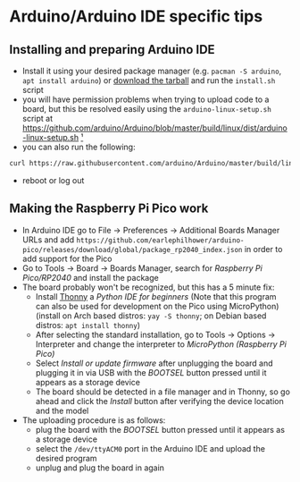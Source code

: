 # Arduino/Arduino IDE specific tips

## Installing and preparing Arduino IDE
 - Install it using your desired package manager (e.g. `pacman -S arduino`, `apt install arduino`) or [download the tarball](https://www.arduino.cc/en/software) and run the `install.sh` script
 - you will have permission problems when trying to upload code to a board, but this be resolved easily using the `arduino-linux-setup.sh` script at https://github.com/arduino/Arduino/blob/master/build/linux/dist/arduino-linux-setup.sh [¹]
 - you can also run the following:
```bash
curl https://raw.githubusercontent.com/arduino/Arduino/master/build/linux/dist/arduino-linux-setup.sh | bash -s $USER
```
 - reboot or log out

[¹]: https://github.com/arduino/Arduino/issues/7690

## Making the Raspberry Pi Pico work

 - In Arduino IDE go to File -> Preferences -> Additional Boards Manager URLs and add `https://github.com/earlephilhower/arduino-pico/releases/download/global/package_rp2040_index.json` in order to add support for the Pico
 - Go to Tools -> Board -> Boards Manager, search for *Raspberry Pi Pico/RP2040* and install the package
 - The board probably won't be recognized, but this has a 5 minute fix:
    - Install [Thonny](https://thonny.org/) a *Python IDE for beginners* (Note that this program can also be used for development on the Pico using MicroPython) (install on Arch based distros: `yay -S thonny`; on Debian based distros: `apt install thonny`)
    - After selecting the standard installation, go to Tools -> Options -> Interpreter and change the interpreter to *MicroPython (Raspberry Pi Pico)*
    - Select *Install or update firmware* after unplugging the board and plugging it in via USB with the *BOOTSEL* button pressed until it appears as a storage device
    - The board should be detected in a file manager and in Thonny, so go ahead and click the *Install* button after verifying the device location and the model
 - The uploading procedure is as follows:
 	- plug the board with the *BOOTSEL* button pressed until it appears as a storage device
 	- select the `/dev/ttyACM0` port in the Arduino IDE and upload the desired program
 	- unplug and plug the board in again
